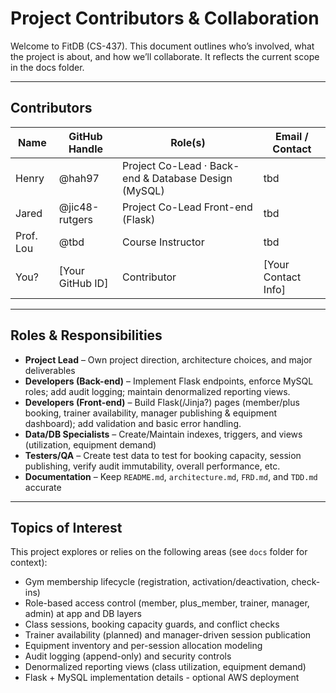 # Project Contributors & Collaboration

Welcome to FitDB (CS-437). This document outlines who’s involved, what the project is about, and how we’ll collaborate. It reflects the current scope in the docs folder.

---

## Contributors

| Name            | GitHub Handle   | Role(s)                                                | Email / Contact        |
|-----------------|-----------------|--------------------------------------------------------|------------------------|
| Henry    | @hah97      | Project Co-Lead · Back-end & Database Design (MySQL)       | tbd            |
| Jared | @jic48-rutgers      | Project Co-Lead Front-end (Flask)   | tbd            |
| Prof. Lou       | @tbd               | Course Instructor                         | tbd                      |
| You?            | [Your GitHub ID]| Contributor                                            | [Your Contact Info]    |

---

## Roles & Responsibilities

- **Project Lead** – Own project direction, architecture choices, and major deliverables
- **Developers (Back-end)** – Implement Flask endpoints, enforce MySQL roles; add audit logging; maintain denormalized reporting views.
- **Developers (Front-end)** – Build Flask(/Jinja?) pages (member/plus booking, trainer availability, manager publishing & equipment dashboard); add validation and basic error handling.
- **Data/DB Specialists** – Create/Maintain indexes, triggers, and views (utilization, equipment demand)
- **Testers/QA** – Create test data to test for booking capacity, session publishing, verify audit immutability, overall performance, etc.
- **Documentation** – Keep `README.md`, `architecture.md`, `FRD.md`, and `TDD.md` accurate

---

## Topics of Interest

This project explores or relies on the following areas (see `docs` folder for context):

- Gym membership lifecycle (registration, activation/deactivation, check-ins)
- Role-based access control (member, plus_member, trainer, manager, admin) at app and DB layers
- Class sessions, booking capacity guards, and conflict checks
- Trainer availability (planned) and manager-driven session publication
- Equipment inventory and per-session allocation modeling
- Audit logging (append-only) and security controls
- Denormalized reporting views (class utilization, equipment demand)
- Flask + MySQL implementation details - optional AWS deployment
